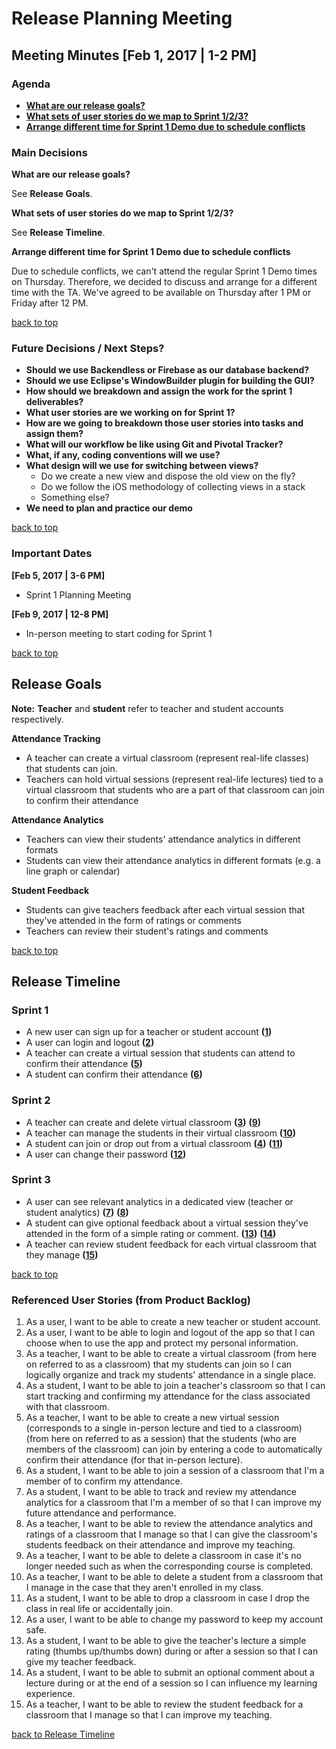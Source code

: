 # Release Planning Meeting

## Meeting Minutes [Feb 1, 2017 | 1-2 PM]

### Agenda
* **<a href="#q1">What are our release goals?</a>**
* **<a href="#q2">What sets of user stories do we map to Sprint 1/2/3?</a>**
* **<a href="#q3">Arrange different time for Sprint 1 Demo due to schedule conflicts</a>**

### Main Decisions

<b id="q1">What are our release goals?</b>

See **Release Goals**.

<b id="q2">What sets of user stories do we map to Sprint 1/2/3?</b>

See **Release Timeline**.

<b id="q3">Arrange different time for Sprint 1 Demo due to schedule conflicts</b>

Due to schedule conflicts, we can't attend the regular Sprint 1 Demo times on Thursday. Therefore, we decided to discuss and arrange for a different time with the TA. We've agreed to be available on Thursday after 1 PM or Friday after 12 PM.

[back to top](#release-planning-meeting)

### Future Decisions / Next Steps?
* **Should we use Backendless or Firebase as our database backend?**
* **Should we use Eclipse's WindowBuilder plugin for building the GUI?**
* **How should we breakdown and assign the work for the sprint 1 deliverables?**
* **What user stories are we working on for Sprint 1?**
* **How are we going to breakdown those user stories into tasks and assign them?**
* **What will our workflow be like using Git and Pivotal Tracker?**
* **What, if any, coding conventions will we use?**
* **What design will we use for switching between views?**
	* Do we create a new view and dispose the old view on the fly? 
	* Do we follow the iOS methodology of collecting views in a stack
	* Something else?
* **We need to plan and practice our demo**

[back to top](#release-planning-meeting)

### Important Dates

**[Feb 5, 2017 | 3-6 PM]**
* Sprint 1 Planning Meeting

**[Feb 9, 2017 | 12-8 PM]**
* In-person meeting to start coding for Sprint 1

[back to top](#release-planning-meeting)

## Release Goals

**Note:** **Teacher** and **student** refer to teacher and student accounts respectively.

**Attendance Tracking**
* A teacher can create a virtual classroom (represent real-life classes) that students can join. 
* Teachers can hold virtual sessions (represent real-life lectures) tied to a virtual classroom that students who are a part of that classroom can join to confirm their attendance

**Attendance Analytics**
* Teachers can view their students' attendance analytics in different formats
* Students can view their attendance analytics in different formats (e.g. a line graph or calendar)

**Student Feedback**
* Students can give teachers feedback after each virtual session that they've attended in the form of ratings or comments
* Teachers can review their student's ratings and comments

[back to top](#release-planning-meeting)

## Release Timeline

### Sprint 1
* A new user can sign up for a teacher or student account **(<a href="#1">1</a>)**
* A user can login and logout **(<a href="#2">2</a>)**
* A teacher can create a virtual session that students can attend to confirm their attendance **(<a href="#5">5</a>)**
* A student can confirm their attendance **(<a href="#6">6</a>)**

### Sprint 2
* A teacher can create and delete virtual classroom **(<a href="#3">3</a>)** **(<a href="#9">9</a>)**
* A teacher can manage the students in their virtual classroom **(<a href="#10">10</a>)**
* A student can join or drop out from a virtual classroom **(<a href="#4">4</a>)** **(<a href="#11">11</a>)**
* A user can change their password **(<a href="#12">12</a>)**

### Sprint 3
* A user can see relevant analytics in a dedicated view (teacher or student analytics) **(<a href="#7">7</a>)** **(<a href="#8">8</a>)**
* A student can give optional feedback about a virtual session they've attended in the form of a simple rating or comment. **(<a href="#13">13</a>)** **(<a href="#14">14</a>)**
* A teacher can review student feedback for each virtual classroom that they manage **(<a href="#15">15</a>)**

[back to top](#release-planning-meeting)

### Referenced User Stories (from Product Backlog)

<ol>
<li id="1">As a user, I want to be able to create a new teacher or student account.</li>
<li id="2">As a user, I want to be able to login and logout of the app so that I can choose when to use the app and protect my personal information.</li>
<li id="3">As a teacher, I want to be able to create a virtual classroom (from here on referred to as a classroom) that my students can join so I can logically organize and track my students' attendance in a single place.</li>
<li id="4">As a student, I want to be able to join a teacher's classroom so that I can start tracking and confirming my attendance for the class associated with that classroom.</li>
<li id="5">As a teacher, I want to be able to create a new virtual session (corresponds to a single in-person lecture and tied to a classroom) (from here on referred to as a session) that the students (who are members of the classroom) can join by entering a code to automatically confirm their attendance (for that in-person lecture).</li>
<li id="6">As a student, I want to be able to join a session of a classroom that I'm a member of to confirm my attendance.</li>
<li id="7">As a student, I want to be able to track and review my attendance analytics for a classroom that I'm a member of so that I can improve my future attendance and performance.</li>
<li id="8">As a teacher, I want to be able to review the attendance analytics and ratings of a classroom that I manage so that I can give the classroom's students feedback on their attendance and improve my teaching.</li>
<li id="9">As a teacher, I want to be able to delete a classroom in case it's no longer needed such as when the corresponding course is completed.</li>
<li id="10">As a teacher, I want to be able to delete a student from a classroom that I manage in the case that they aren't enrolled in my class.</li>
<li id="11">As a student, I want to be able to drop a classroom in case I drop the class in real life or accidentally join.</li>
<li id="12">As a user, I want to be able to change my password to keep my account safe.</li>
<li id="13">As a student, I want to be able to give the teacher's lecture a simple rating (thumbs up/thumbs down) during or after a session so that I can give my teacher feedback.</li>
<li id="14">As a student, I want to be able to submit an optional comment about a lecture during or at the end of a session so I can influence my learning experience.</li>
<li id="15">As a teacher, I want to be able to review the student feedback for a classroom that I manage so that I can improve my teaching.</li>
</ol>

[back to Release Timeline](#release-timeline)
